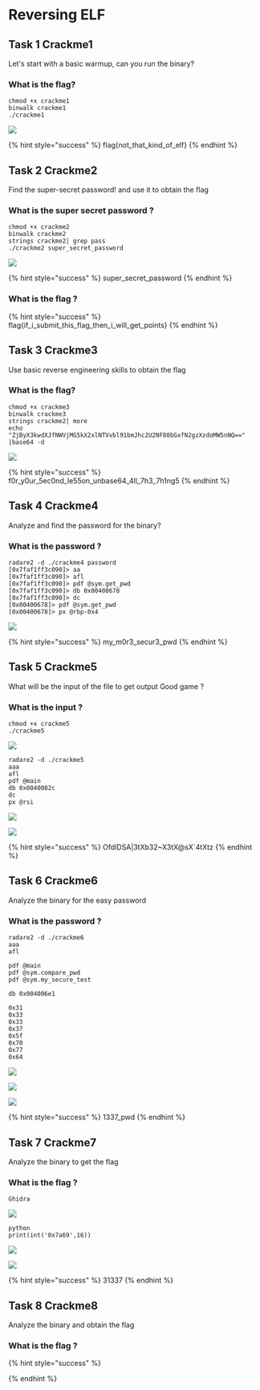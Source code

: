 # Reversing ELF

## Task 1 Crackme1

Let's start with a basic warmup, can you run the binary?

### What is the flag?

```text
chmod +x crackme1
binwalk crackme1
./crackme1
```

![](../.gitbook/assets/image%20%28276%29.png)

{% hint style="success" %}
flag{not\_that\_kind\_of\_elf}
{% endhint %}

## Task 2 Crackme2

Find the super-secret password! and use it to obtain the flag

### What is the super secret password ?

```text
chmod +x crackme2
binwalk crackme2
strings crackme2| grep pass
./crackme2 super_secret_password
```

![](../.gitbook/assets/image%20%28270%29.png)

{% hint style="success" %}
super\_secret\_password
{% endhint %}

### What is the flag ?

{% hint style="success" %}
flag{if\_i\_submit\_this\_flag\_then\_i\_will\_get\_points}
{% endhint %}

## Task 3 Crackme3

Use basic reverse engineering skills to obtain the flag

### What is the flag?

```text
chmod +x crackme3
binwalk crackme3
strings crackme2| more
echo "ZjByX3kwdXJfNWVjMG5kX2xlNTVvbl91bmJhc2U2NF80bGxfN2gzXzdoMW5nNQ==" |base64 -d
```

![](../.gitbook/assets/image%20%28274%29.png)

{% hint style="success" %}
f0r\_y0ur\_5ec0nd\_le55on\_unbase64\_4ll\_7h3\_7h1ng5
{% endhint %}

## Task 4 Crackme4

Analyze and find the password for the binary?

### What is the password ?

```text
radare2 -d ./crackme4 password
[0x7faf1ff3c090]> aa
[0x7faf1ff3c090]> afl
[0x7faf1ff3c090]> pdf @sym.get_pwd
[0x7faf1ff3c090]> db 0x00400678
[0x7faf1ff3c090]> dc
[0x00400678]> pdf @sym.get_pwd
[0x00400678]> px @rbp-0x4
```

![](../.gitbook/assets/image%20%28266%29.png)

{% hint style="success" %}
my\_m0r3\_secur3\_pwd
{% endhint %}

## Task 5 Crackme5

What will be the input of the file to get output Good game ?

### What is the input ?

```text
chmod +x crackme5   
./crackme5
```

![](../.gitbook/assets/image%20%28264%29.png)

```text
radare2 -d ./crackme5
aaa
afl
pdf @main
db 0x0040082c
dc
px @rsi
```

![](../.gitbook/assets/image%20%28292%29.png)

![](../.gitbook/assets/image%20%28288%29.png)

{% hint style="success" %}
OfdlDSA\|3tXb32~X3tX@sX\`4tXtz
{% endhint %}

## Task 6 Crackme6

Analyze the binary for the easy password

### What is the password ?

```text
radare2 -d ./crackme6
aaa
afl

pdf @main
pdf @sym.compare_pwd
pdf @sym.my_secure_test

db 0x004006e1

0x31
0x33
0x33
0x37
0x5f
0x70
0x77
0x64

```

![](../.gitbook/assets/image%20%28291%29.png)

![](../.gitbook/assets/image%20%28285%29.png)

![](../.gitbook/assets/image%20%28289%29.png)

{% hint style="success" %}
1337\_pwd
{% endhint %}

## Task 7 Crackme7

Analyze the binary to get the flag

### What is the flag ?

```text
Ghidra
```

![](../.gitbook/assets/image%20%28287%29.png)

```text
python
print(int('0x7a69',16))
```

![](../.gitbook/assets/image%20%28290%29.png)

![](../.gitbook/assets/image%20%28286%29.png)

{% hint style="success" %}
31337
{% endhint %}

## Task 8 Crackme8

Analyze the binary and obtain the flag

### What is the flag ?

{% hint style="success" %}

{% endhint %}

